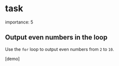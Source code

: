 # task

importance: 5

## Output even numbers in the loop

Use the `for` loop to output even numbers from `2` to `10`.

\[demo\]


